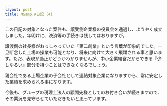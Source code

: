 ```yaml
---
layout: post
title: M&amp;A日記 (4)
---
```

この日記の対象となった案件も、譲受側企業様の役員会を通過し、ようやく成立しました。年明けに、決済等の手続きは残してはおりますが。

譲渡側の社長様がおっしゃっていた『第二創業』という言葉が印象的でした。一旦断念した工場の操業も可能となり、将来に向けて大きく飛躍される事と思います。ただ、表現が適正かどうかわかりませんが、中小企業経営だからできる『少しゆるい』部分を持つことはできなくなるでしょう。

親会社である上場企業の子会社として連結対象企業になりますから、常に安定した業績を求められる事になります。

今後も、グループの税理士法人の顧問先様としてのお付き合いが続きますので、その業況を見守らせていただきたいと思っています。
